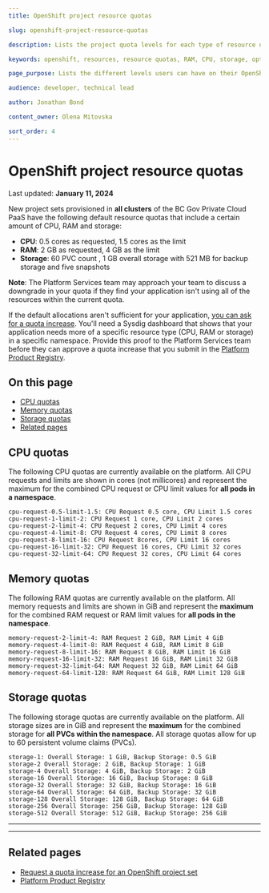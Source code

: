 ```yaml
---
title: OpenShift project resource quotas

slug: openshift-project-resource-quotas

description: Lists the project quota levels for each type of resource on an OpenShift project set.

keywords: openshift, resources, resource quotas, RAM, CPU, storage, optimization, claims, project, quota

page_purpose: Lists the different levels users can have on their OpenShift project sets. The different resources available are CPU, memory, and storage.

audience: developer, technical lead

author: Jonathan Bond

content_owner: Olena Mitovska

sort_order: 4
---
```

# OpenShift project resource quotas
Last updated: **January 11, 2024**

New project sets provisioned in **all clusters** of the BC Gov Private Cloud PaaS have the following default resource quotas that include a certain amount of CPU, RAM and storage:
- **CPU**: 0.5 cores as requested, 1.5 cores as the limit
- **RAM**: 2 GB as requested, 4 GB as the limit
- **Storage**: 60 PVC count , 1 GB overall storage with 521 MB for backup storage and five snapshots

**Note**: The Platform Services team may approach your team to discuss a downgrade in your quota if they find your application isn't using all of the resources within the current quota.

If the default allocations aren't sufficient for your application, [you can ask for a quota increase](/request-quota-increase-for-openshift-project-set/). You'll need a Sysdig dashboard that shows that your application needs more of a specific resource type (CPU, RAM or storage) in a specific namespace. Provide this proof to the Platform Services team before they can approve a quota increase that you submit in the [Platform Product Registry](https://registry.developer.gov.bc.ca/login).

## On this page
- [CPU quotas](#cpu-quotas)
- [Memory quotas](#memory-quotas)
- [Storage quotas](#storage-quotas)
- [Related pages](#related-pages)

## CPU quotas

The following CPU quotas are currently available on the platform. All CPU requests and limits are shown in cores (not millicores) and represent the maximum for the combined CPU request or CPU limit values for **all pods in a namespace**.

```
cpu-request-0.5-limit-1.5: CPU Request 0.5 core, CPU Limit 1.5 cores
cpu-request-1-limit-2: CPU Request 1 core, CPU Limit 2 cores
cpu-request-2-limit-4: CPU Request 2 cores, CPU Limit 4 cores
cpu-request-4-limit-8: CPU Request 4 cores, CPU Limit 8 cores
cpu-request-8-limit-16: CPU Request 8cores, CPU Limit 16 cores
cpu-request-16-limit-32: CPU Request 16 cores, CPU Limit 32 cores
cpu-request-32-limit-64: CPU Request 32 cores, CPU Limit 64 cores
```

## Memory quotas

The following RAM quotas are currently available on the platform. All memory requests and limits are shown in GiB and represent the **maximum** for the combined RAM request or RAM limit values for **all pods in the namespace**.

```
memory-request-2-limit-4: RAM Request 2 GiB, RAM Limit 4 GiB
memory-request-4-limit-8: RAM Request 4 GiB, RAM Limit 8 GiB
memory-request-8-limit-16: RAM Request 8 GiB, RAM Limit 16 GiB
memory-request-16-limit-32: RAM Request 16 GiB, RAM Limit 32 GiB
memory-request-32-limit-64: RAM Request 32 GiB, RAM Limit 64 GiB
memory-request-64-limit-128: RAM Request 64 GiB, RAM Limit 128 GiB
```

## Storage quotas

The following storage quotas are currently available on the platform. All storage sizes are in GiB and represent the **maximum** for the combined storage for **all PVCs within the namespace**. All storage quotas allow for up to 60 persistent volume claims (PVCs).

```
storage-1: Overall Storage: 1 GiB, Backup Storage: 0.5 GiB
storage-2 Overall Storage: 2 GiB, Backup Storage: 1 GiB
storage-4 Overall Storage: 4 GiB, Backup Storage: 2 GiB
storage-16 Overall Storage: 16 GiB, Backup Storage: 8 GiB
storage-32 Overall Storage: 32 GiB, Backup Storage: 16 GiB
storage-64 Overall Storage: 64 GiB, Backup Storage: 32 GiB
storage-128 Overall Storage: 128 GiB, Backup Storage: 64 GiB
storage-256 Overall Storage: 256 GiB, Backup Storage: 128 GiB
storage-512 Overall Storage: 512 GiB, Backup Storage: 256 GiB
```
---
---

## Related pages
* [Request a quota increase for an OpenShift project set](/request-quota-increase-for-openshift-project-set/)
* [Platform Product Registry](https://registry.developer.gov.bc.ca/login)


